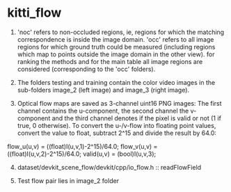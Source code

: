 # kitti_flow

1) 'noc' refers to non-occluded regions, ie, regions for which the matching correspondence is inside the image domain. 'occ' refers to all image regions for which ground truth could be measured (including regions which map to points outside the image domain in the other view). for ranking the methods and for the main table all image regions are considered (corresponding to the 'occ' folders).

2) The folders testing and training contain the color video images in the sub-folders image_2 (left image) and image_3 (right image).

3) Optical flow maps are saved as 3-channel uint16 PNG images: The first channel
contains the u-component, the second channel the v-component and the third
channel denotes if the pixel is valid or not (1 if true, 0 otherwise). To convert
the u-/v-flow into floating point values, convert the value to float, subtract
2^15 and divide the result by 64.0:

flow_u(u,v) = ((float)I(u,v,1)-2^15)/64.0;
flow_v(u,v) = ((float)I(u,v,2)-2^15)/64.0;
valid(u,v)  = (bool)I(u,v,3);

4) dataset/devkit_scene_flow/devkit/cpp/io_flow.h :: readFlowField

5) Test flow pair lies in image_2 folder